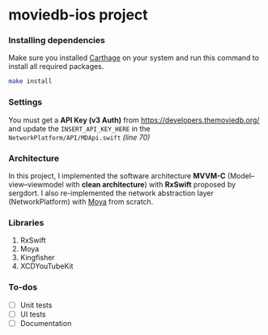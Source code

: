 # moviedb-ios project

### Installing dependencies

Make sure you installed [Carthage](https://github.com/Carthage/Carthage/) on your system and run this command to install all required packages.

```bash
make install
```

### Settings

You must get a **API Key (v3 Auth)** from https://developers.themoviedb.org/ and update the `INSERT_API_KEY_HERE` in the `NetworkPlatform/API/MDApi.swift` *(line 70)*

### Architecture

In this project, I implemented the software architecture **MVVM-C** (Model–view–viewmodel with **clean architecture**) with **RxSwift** proposed by sergdort. I also re-implemented the network abstraction layer (NetworkPlatform) with [Moya](https://github.com/Moya/Moya) from scratch.

### Libraries

1. RxSwift
2. Moya
3. Kingfisher
4. XCDYouTubeKit


### To-dos

- [ ] Unit tests
- [ ] UI tests
- [ ] Documentation
